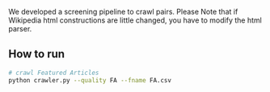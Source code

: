 We developed a screening pipeline to crawl pairs.
Please Note that if Wikipedia html constructions are little changed, you have to modify the html parser.
## How to run
```bash
# crawl Featured Articles
python crawler.py --quality FA --fname FA.csv 
```


<!-- 1) all_pages_for_a_partial_list pkl
	python crawler/crawler.py --fname AA0.csv --all_pages_pkl 0 --load_csv /mnt/nas2/seungil/crawling/result/AA0.csv
	python crawler/crawler.py --fname AA1.csv --all_pages_pkl 1 --load_csv /mnt/nas2/seungil/crawling/result/AA1.csv
	
2) partial_page pkl 활용할 경우 
	python crawler/crawler.py --fname AA0.csv --aa_pkl 0
	python crawler/crawler.py --fname AA1.csv --aa_pkl 1
	python crawler/crawler.py --fname AA2.csv --aa_pkl 2
	python crawler/crawler.py --fname AA3.csv --aa_pkl 3
	python crawler/crawler.py --fname AA4.csv --aa_pkl 4
	python crawler/crawler.py --fname AA5.csv --aa_pkl 5
	python crawler/crawler.py --fname AA6.csv --aa_pkl 6
	python crawler/crawler.py --fname AA7.csv --aa_pkl 7
	python crawler/crawler.py --fname AA8.csv --aa_pkl 8
	python crawler/crawler.py --fname AA9.csv --aa_pkl 9 -->